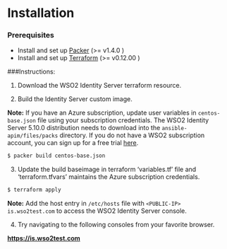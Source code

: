 # Installation

### Prerequisites

* Install and set up [Packer](https://www.packer.io/) (>= v1.4.0 )
* Install and set up [Terraform](https://www.terraform.io/) (>= v0.12.00 )


###Instructions:

1. Download the WSO2  Identity Server terraform resource.

2. Build the Identity Server custom image. 

**Note:**  If you have an Azure subscription, update user variables in `centos-base.json`  file using your subscription credentials. The WSO2 Identity Server  5.10.0 distribution needs to download into the  `ansible-apim/files/packs` directory. If you do not have a WSO2 subscription account, you can sign up for a free trial [here](https://wso2.com/free-trial-subscription). 

```bash
$ packer build centos-base.json 
```

3. Update the build baseimage in terraform ‘variables.tf’ file and ‘terraform.tfvars’ maintains the Azure subscription credentials. 
```bash
$ terraform apply  
```

**Note:**  Add the host entry in  `/etc/hosts` file with `<PUBLIC-IP> is.wso2test.com`  to access the WSO2 Identity Server console. 

4. Try navigating to the following consoles from your favorite browser.

**https://is.wso2test.com**
